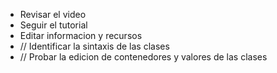 - Revisar el video
- Seguir el tutorial
- Editar informacion y recursos
- // Identificar la sintaxis de las clases
- // Probar la edicion de contenedores y valores de las clases
